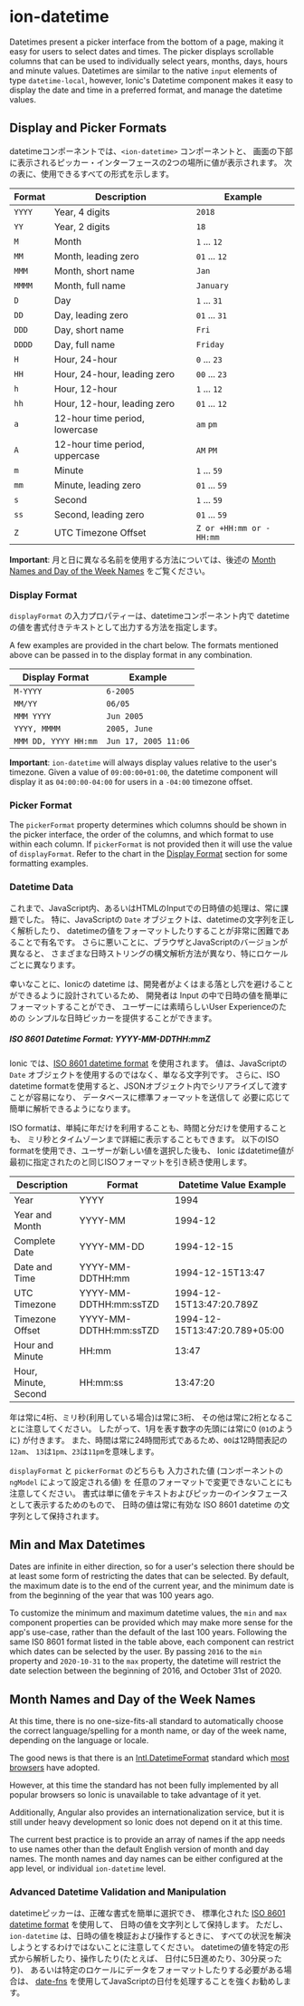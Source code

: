 # ion-datetime

Datetimes present a picker interface from the bottom of a page, making it easy for
users to select dates and times. The picker displays scrollable columns that can be
used to individually select years, months, days, hours and minute values. Datetimes
are similar to the native `input` elements of type `datetime-local`, however, Ionic's
Datetime component makes it easy to display the date and time in a preferred format,
and manage the datetime values.


## Display and Picker Formats

datetimeコンポーネントでは、`<ion-datetime>` コンポーネントと、
画面の下部に表示されるピッカー・インターフェースの2つの場所に値が表示されます。
次の表に、使用できるすべての形式を示します。

| Format | Description                    | Example                 |
| ------ | ------------------------------ | ----------------------- |
| `YYYY` | Year, 4 digits                 | `2018`                  |
| `YY`   | Year, 2 digits                 | `18`                    |
| `M`    | Month                          | `1` ... `12`            |
| `MM`   | Month, leading zero            | `01` ... `12`           |
| `MMM`  | Month, short name              | `Jan`                   |
| `MMMM` | Month, full name               | `January`               |
| `D`    | Day                            | `1` ... `31`            |
| `DD`   | Day, leading zero              | `01` ... `31`           |
| `DDD`  | Day, short name                | `Fri`                   |
| `DDDD` | Day, full name                 | `Friday`                |
| `H`    | Hour, 24-hour                  | `0` ... `23`            |
| `HH`   | Hour, 24-hour, leading zero    | `00` ... `23`           |
| `h`    | Hour, 12-hour                  | `1` ... `12`            |
| `hh`   | Hour, 12-hour, leading zero    | `01` ... `12`           |
| `a`    | 12-hour time period, lowercase | `am` `pm`               |
| `A`    | 12-hour time period, uppercase | `AM` `PM`               |
| `m`    | Minute                         | `1` ... `59`            |
| `mm`   | Minute, leading zero           | `01` ... `59`           |
| `s`    | Second                         | `1` ... `59`            |
| `ss`   | Second, leading zero           | `01` ... `59`           |
| `Z`    | UTC Timezone Offset            | `Z or +HH:mm or -HH:mm` |

**Important**: 月と日に異なる名前を使用する方法については、後述の
[Month Names and Day of the Week
Names](#month-names-and-day-of-the-week-names) をご覧ください。

### Display Format

`displayFormat` の入力プロパティーは、datetimeコンポーネント内で
datetimeの値を書式付きテキストとして出力する方法を指定します。

A few examples are provided in the chart below. The formats mentioned
above can be passed in to the display format in any combination.

| Display Format        | Example                 |
| ----------------------| ----------------------- |
| `M-YYYY`              | `6-2005`                |
| `MM/YY`               | `06/05`                 |
| `MMM YYYY`            | `Jun 2005`              |
| `YYYY, MMMM`          | `2005, June`            |
| `MMM DD, YYYY HH:mm`  | `Jun 17, 2005 11:06`    |

**Important**: `ion-datetime` will always display values relative to the user's timezone.
Given a value of `09:00:00+01:00`, the datetime component will
display it as `04:00:00-04:00` for users in a `-04:00` timezone offset.


### Picker Format

The `pickerFormat` property determines which columns should be shown in the picker
interface, the order of the columns, and which format to use within each
column. If `pickerFormat` is not provided then it will use the value of
`displayFormat`. Refer to the chart in the [Display Format](#display-format) section
for some formatting examples.


### Datetime Data

これまで、JavaScript内、あるいはHTMLのInputでの日時値の処理は、常に課題でした。
特に、JavaScriptの `Date` オブジェクトは、datetimeの文字列を正しく解析したり、
datetimeの値をフォーマットしたりすることが非常に困難であることで有名です。
さらに悪いことに、ブラウザとJavaScriptのバージョンが異なると、
さまざまな日時ストリングの構文解析方法が異なり、特にロケールごとに異なります。

幸いなことに、Ionicの datetime は、開発者がよくはまる落とし穴を避けることができるように設計されているため、
開発者は Input の中で日時の値を簡単にフォーマットすることができ、
ユーザーには素晴らしいUser Experienceのための
シンプルな日時ピッカーを提供することができます。

##### ISO 8601 Datetime Format: YYYY-MM-DDTHH:mmZ

Ionic では、[ISO 8601 datetime format](https://www.w3.org/TR/NOTE-datetime) を使用されます。
値は、JavaScriptの `Date` オブジェクトを使用するのではなく、単なる文字列です。
さらに、ISO datetime formatを使用すると、JSONオブジェクト内でシリアライズして渡すことが容易になり、
データベースに標準フォーマットを送信して
必要に応じて簡単に解析できるようになります。

ISO formatは、単純に年だけを利用することも、時間と分だけを使用することも、
ミリ秒とタイムゾーンまで詳細に表示することもできます。
以下のISO formatを使用でき、ユーザーが新しい値を選択した後も、
Ionic はdatetime値が最初に指定されたのと同じISOフォーマットを引き続き使用します。

| Description          | Format                 | Datetime Value Example        |
| -------------------- | ---------------------- | ----------------------------  |
| Year                 | YYYY                   | 1994                          |
| Year and Month       | YYYY-MM                | 1994-12                       |
| Complete Date        | YYYY-MM-DD             | 1994-12-15                    |
| Date and Time        | YYYY-MM-DDTHH:mm       | 1994-12-15T13:47              |
| UTC Timezone         | YYYY-MM-DDTHH:mm:ssTZD | 1994-12-15T13:47:20.789Z      |
| Timezone Offset      | YYYY-MM-DDTHH:mm:ssTZD | 1994-12-15T13:47:20.789+05:00 |
| Hour and Minute      | HH:mm                  | 13:47                         |
| Hour, Minute, Second | HH:mm:ss               | 13:47:20                      |

年は常に4桁、ミリ秒(利用している場合)は常に3桁、
その他は常に2桁となることに注意してください。
したがって、1月を表す数字の先頭には常に0 (`01`のように) が付きます。
また、時間は常に24時間形式であるため、`00`は12時間表記の`12am`、
`13`は`1pm`、`23`は`11pm`を意味します。

`displayFormat` と `pickerFormat` のどちらも
入力された値 (コンポーネントの `ngModel` によって設定される値) を
任意のフォーマットで変更できないことにも注意してください。
書式は単に値をテキストおよびピッカーのインタフェースとして表示するためのもので、
日時の値は常に有効な ISO 8601 datetime の文字列として保持されます。

## Min and Max Datetimes

Dates are infinite in either direction, so for a user's selection there should
be at least some form of restricting the dates that can be selected. By default,
the maximum date is to the end of the current year, and the minimum date is from
the beginning of the year that was 100 years ago.

To customize the minimum and maximum datetime values, the `min` and `max`
component properties can be provided which may make more sense for the app's
use-case, rather than the default of the last 100 years. Following the same IS0
8601 format listed in the table above, each component can restrict which dates
can be selected by the user. By passing `2016` to the `min` property and `2020-10-31`
to the `max` property, the datetime will restrict the date selection between the
beginning of 2016, and October 31st of 2020.


## Month Names and Day of the Week Names

At this time, there is no one-size-fits-all standard to automatically choose the
correct language/spelling for a month name, or day of the week name, depending
on the language or locale.

The good news is that there is an [Intl.DatetimeFormat](https://developer.mozilla.org/en-US/docs/Web/JavaScript/Reference/Global_Objects/DatetimeFormat)
standard which [most browsers](https://developer.mozilla.org/en-US/docs/Web/JavaScript/Reference/Global_Objects/DatetimeFormat#Browser_compatibility) have adopted.

However, at this time the standard has not been fully implemented by all popular browsers
so Ionic is unavailable to take advantage of it yet.

Additionally, Angular also provides an internationalization service, but it is still
under heavy development so Ionic does not depend on it at this time.

The current best practice is to provide an array of names if the app needs to use names other
than the default English version of month and day names. The month names and day names can be
either configured at the app level, or individual `ion-datetime` level.


### Advanced Datetime Validation and Manipulation

datetimeピッカーは、正確な書式を簡単に選択でき、
標準化された [ISO 8601 datetime format](https://www.w3.org/TR/NOTE-datetime) を使用して、
日時の値を文字列として保持します。
ただし、 `ion-datetime` は、日時の値を検証および操作するときに、
すべての状況を解決しようとするわけではないことに注意してください。
datetimeの値を特定の形式から解析したり、操作したり(たとえば、
日付に5日進めたり、30分戻ったり)、
あるいは特定のロケールにデータをフォーマットしたりする必要がある場合は、
[date-fns](https://date-fns.org) を使用してJavaScriptの日付を処理することを強くお勧めします。

